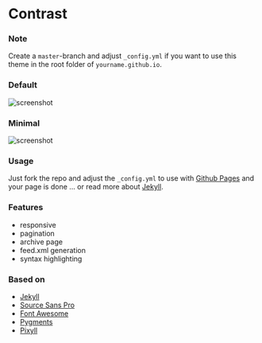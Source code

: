 # Contrast

### Note

Create a `master`-branch and adjust `_config.yml` if you want to use this theme in the root folder of `yourname.github.io`.

### Default

![screenshot](https://user-images.githubusercontent.com/4943215/35478338-b502fdfa-03da-11e8-975b-469a7c30b54f.png)

### Minimal

![screenshot](https://user-images.githubusercontent.com/4943215/35478340-d391eda8-03da-11e8-9352-e4dd5cdb74d2.png)

### Usage
Just fork the repo and adjust the `_config.yml` to use with [Github Pages](https://pages.github.com/) and your page is done ... or read more about [Jekyll](https://jekyllrb.com/).

### Features

 - responsive
 - pagination
 - archive page
 - feed.xml generation
 - syntax highlighting
 
### Based on

- [Jekyll](https://jekyllrb.com/)
- [Source Sans Pro](https://fonts.google.com/specimen/Source+Sans+Pro)
- [Font Awesome](http://fontawesome.io/)
- [Pygments](https://github.com/richleland/pygments-css)
- [Pixyll](https://github.com/johnotander/pixyll)